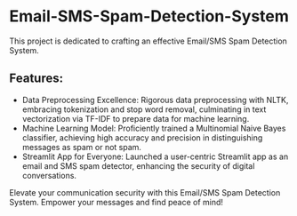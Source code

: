 # Email-SMS-Spam-Detection-System

This project is dedicated to crafting an effective Email/SMS Spam Detection System.

## Features:
- Data Preprocessing Excellence: Rigorous data preprocessing with NLTK, embracing tokenization and stop word removal, culminating in text vectorization via TF-IDF to prepare data for machine learning.
- Machine Learning Model: Proficiently trained a Multinomial Naive Bayes classifier, achieving high accuracy and precision in distinguishing messages as spam or not spam.
- Streamlit App for Everyone: Launched a user-centric Streamlit app as an email and SMS spam detector, enhancing the security of digital conversations.

Elevate your communication security with this Email/SMS Spam Detection System. Empower your messages and find peace of mind!
